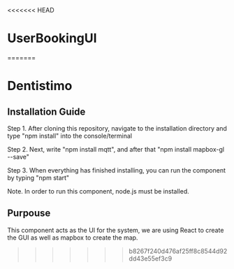 <<<<<<< HEAD
# UserBookingUI
=======
# Dentistimo

## Installation Guide
Step 1. After cloning this repository, navigate to the installation directory and type "npm install" into the console/terminal

Step 2. Next, write "npm install mqtt", and after that "npm install mapbox-gl --save"

Step 3. When everything has finished installing, you can run the component by typing "npm start"

Note. In order to run this component, node.js must be installed.

## Purpouse 
This component acts as the UI for the system, we are using React to create the GUI as well as mapbox to create the map.
>>>>>>> b8267f240d476af25ff8c8544d92dd43e55ef3c9
